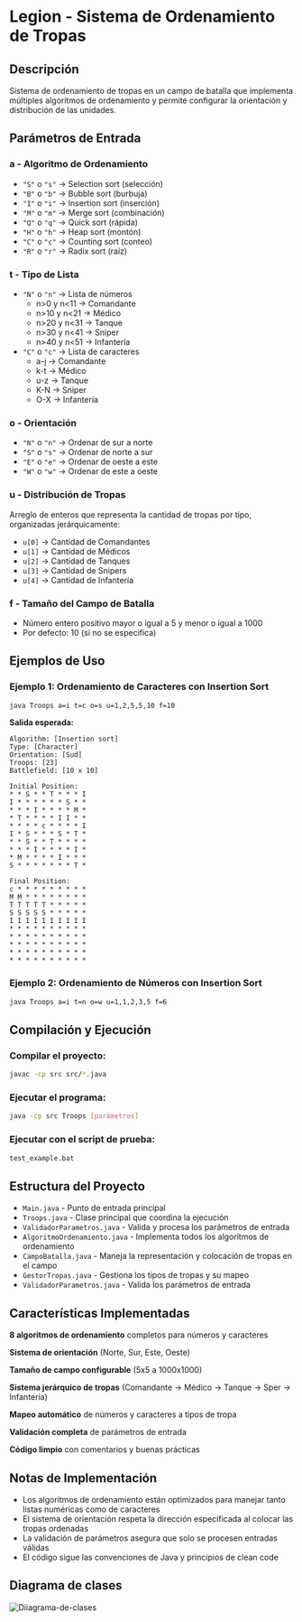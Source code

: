 # Legion - Sistema de Ordenamiento de Tropas

## Descripción
Sistema de ordenamiento de tropas en un campo de batalla que implementa múltiples algoritmos de ordenamiento y permite configurar la orientación y distribución de las unidades.

## Parámetros de Entrada

### a - Algoritmo de Ordenamiento
- `"S"` o `"s"` → Selection sort (selección)
- `"B"` o `"b"` → Bubble sort (burbuja)
- `"I"` o `"i"` → Insertion sort (inserción)
- `"M"` o `"m"` → Merge sort (combinación)
- `"Q"` o `"q"` → Quick sort (rápida)
- `"H"` o `"h"` → Heap sort (montón)
- `"C"` o `"c"` → Counting sort (conteo)
- `"R"` o `"r"` → Radix sort (raíz)

### t - Tipo de Lista
- `"N"` o `"n"` → Lista de números
  - n>0 y n<11 → Comandante
  - n>10 y n<21 → Médico
  - n>20 y n<31 → Tanque
  - n>30 y n<41 → Sniper
  - n>40 y n<51 → Infantería
- `"C"` o `"c"` → Lista de caracteres
  - a-j → Comandante
  - k-t → Médico
  - u-z → Tanque
  - K-N → Sniper
  - O-X → Infantería

### o - Orientación
- `"N"` o `"n"` → Ordenar de sur a norte
- `"S"` o `"s"` → Ordenar de norte a sur
- `"E"` o `"e"` → Ordenar de oeste a este
- `"W"` o `"w"` → Ordenar de este a oeste

### u - Distribución de Tropas
Arreglo de enteros que representa la cantidad de tropas por tipo, organizadas jerárquicamente:
- `u[0]` → Cantidad de Comandantes
- `u[1]` → Cantidad de Médicos
- `u[2]` → Cantidad de Tanques
- `u[3]` → Cantidad de Snipers
- `u[4]` → Cantidad de Infantería

### f - Tamaño del Campo de Batalla
- Número entero positivo mayor o igual a 5 y menor o igual a 1000
- Por defecto: 10 (si no se especifica)

## Ejemplos de Uso

### Ejemplo 1: Ordenamiento de Caracteres con Insertion Sort
```bash
java Troops a=i t=c o=s u=1,2,5,5,10 f=10
```

**Salida esperada:**
```
Algorithm: [Insertion sort]
Type: [Character]
Orientation: [Sud]
Troops: [23]
Battlefield: [10 x 10]

Initial Position:
* * S * * T * * * I
I * * * * * * S * *
* * * I * * * * M *
* T * * * * I I * *
* * * * c * * * * I
I * S * * * S * T *
* * S * * T * * * *
* * * I * * * * I *
* M * * * * I * * *
S * * * * * * * T *

Final Position:
c * * * * * * * * *
M M * * * * * * * *
T T T T T * * * * *
S S S S S * * * * *
I I I I I I I I I I
* * * * * * * * * *
* * * * * * * * * *
* * * * * * * * * *
* * * * * * * * * *
* * * * * * * * * *
```

### Ejemplo 2: Ordenamiento de Números con Insertion Sort
```bash
java Troops a=i t=n o=w u=1,1,2,3,5 f=6
```

## Compilación y Ejecución

### Compilar el proyecto:
```bash
javac -cp src src/*.java
```

### Ejecutar el programa:
```bash
java -cp src Troops [parámetros]
```

### Ejecutar con el script de prueba:
```bash
test_example.bat
```

## Estructura del Proyecto

- `Main.java` - Punto de entrada principal
- `Troops.java` - Clase principal que coordina la ejecución
- `ValidadorParametros.java` - Valida y procesa los parámetros de entrada
- `AlgoritmoOrdenamiento.java` - Implementa todos los algoritmos de ordenamiento
- `CampoBatalla.java` - Maneja la representación y colocación de tropas en el campo
- `GestorTropas.java` - Gestiona los tipos de tropas y su mapeo
- `ValidadorParametros.java` - Valida los parámetros de entrada

## Características Implementadas

**8 algoritmos de ordenamiento** completos para números y caracteres

**Sistema de orientación** (Norte, Sur, Este, Oeste)

**Tamaño de campo configurable** (5x5 a 1000x1000)

**Sistema jerárquico de tropas** (Comandante → Médico → Tanque → Sper → Infantería)

**Mapeo automático** de números y caracteres a tipos de tropa

**Validación completa** de parámetros de entrada

**Código limpio** con comentarios y buenas prácticas


## Notas de Implementación

- Los algoritmos de ordenamiento están optimizados para manejar tanto listas numéricas como de caracteres
- El sistema de orientación respeta la dirección especificada al colocar las tropas ordenadas
- La validación de parámetros asegura que solo se procesen entradas válidas
- El código sigue las convenciones de Java y principios de clean code 

## Diagrama de clases

![Diiagrama-de-clases](https://res.cloudinary.com/dudftt5ha/image/upload/v1757262906/shiehiff7qy93esv7tjz.png)